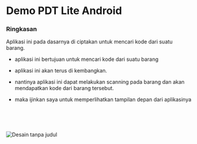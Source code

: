 # Demo PDT Lite Android

### Ringkasan
Aplikasi ini pada dasarnya di ciptakan untuk mencari kode dari suatu barang.

* aplikasi ini bertujuan untuk mencari kode dari suatu barang
* aplikasi ini akan terus di kembangkan.
* nantinya aplikasi ini dapat melakukan scanning pada barang dan akan mendapatkan kode dari barang tersebut.
* maka ijinkan saya untuk memperlihatkan tampilan depan dari aplikasinya

  <br>
  <br>
  <br>
![Desain tanpa judul](https://github.com/user-attachments/assets/18eb77a4-0589-4551-8b93-7118fab54b78)
